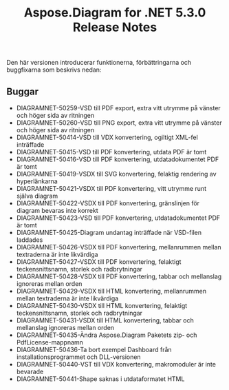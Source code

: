 ﻿---
title: Aspose.Diagram for .NET 5.3.0 Release Notes
type: docs
weight: 70
url: /sv/net/aspose-diagram-for-net-5-3-0-release-notes/
---
Den här versionen introducerar funktionerna, förbättringarna och buggfixarna som beskrivs nedan:
## **Buggar**
- DIAGRAMNET-50259-VSD till PDF export, extra vitt utrymme på vänster och höger sida av ritningen
- DIAGRAMNET-50260-VSD till PNG export, extra vitt utrymme på vänster och höger sida av ritningen
- DIAGRAMNET-50414-VSD till VDX konvertering, ogiltigt XML-fel inträffade
- DIAGRAMNET-50415-VSD till PDF konvertering, utdata PDF är tomt
- DIAGRAMNET-50416-VSD till PDF konvertering, utdatadokumentet PDF är tomt
- DIAGRAMNET-50419-VSDX till SVG konvertering, felaktig rendering av hyperlänkarna
- DIAGRAMNET-50421-VSDX till PDF konvertering, vitt utrymme runt själva diagram
- DIAGRAMNET-50422-VSDX till PDF konvertering, gränslinjen för diagram bevaras inte korrekt
- DIAGRAMNET-50423-VSD till PDF konvertering, utdatadokumentet PDF är tomt
- DIAGRAMNET-50425-Diagram undantag inträffade när VSD-filen laddades
- DIAGRAMNET-50426-VSDX till PDF konvertering, mellanrummen mellan textraderna är inte likvärdiga
- DIAGRAMNET-50427-VSDX till PDF konvertering, felaktigt teckensnittsnamn, storlek och radbrytningar
- DIAGRAMNET-50428-VSDX till PDF konvertering, tabbar och mellanslag ignoreras mellan orden
- DIAGRAMNET-50429-VSDX till HTML konvertering, mellanrummen mellan textraderna är inte likvärdiga
- DIAGRAMNET-50430-VSDX till HTML konvertering, felaktigt teckensnittsnamn, storlek och radbrytningar
- DIAGRAMNET-50431-VSDX till HTML konvertering, tabbar och mellanslag ignoreras mellan orden
- DIAGRAMNET-50435-Ändra Aspose.Diagram Paketets zip- och PdfLicense-mappnamn
- DIAGRAMNET-50436-Ta bort exempel Dashboard från installationsprogrammet och DLL-versionen
- DIAGRAMNET-50440-VST till VDX konvertering, makromoduler är inte bevarade
- DIAGRAMNET-50441-Shape saknas i utdataformatet HTML
